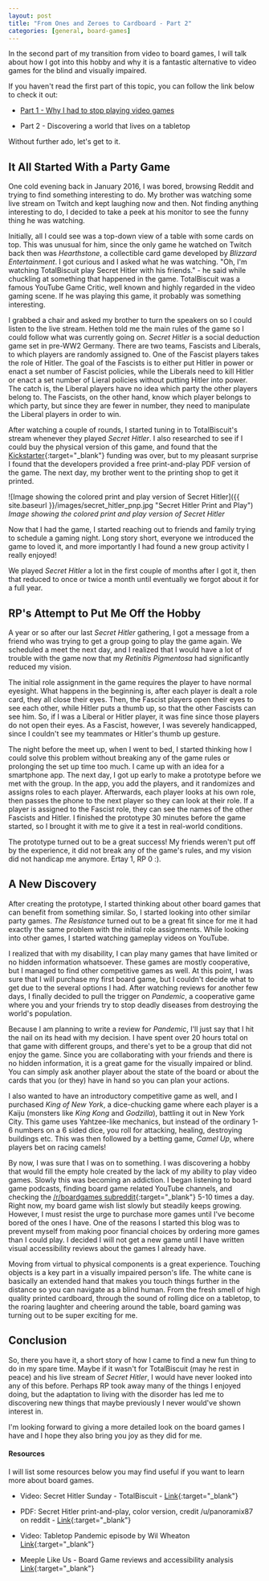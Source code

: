```yaml
---
layout: post
title: "From Ones and Zeroes to Cardboard - Part 2"
categories: [general, board-games]
---
```

In the second part of my transition from video to board games, I will talk about how I got into this hobby and why it is a fantastic alternative to video games for the blind and visually impaired.

If you haven't read the first part of this topic, you can follow the link below to check it out:

- [Part 1 - Why I had to stop playing video games](https://sightless.fun/From-Ones-and-Zeroes-to-Cardboard-Part-1)

- Part 2 - Discovering a world that lives on a tabletop

Without further ado, let's get to it.

## It All Started With a Party Game

One cold evening back in January 2016, I was bored, browsing Reddit and trying to find something interesting to do. My brother was watching some live stream on Twitch and kept laughing now and then. Not finding anything interesting to do, I decided to take a peek at his monitor to see the funny thing he was watching.

Initially, all I could see was a top-down view of a table with some cards on top. This was unusual for him, since the only game he watched on Twitch back then was _Hearthstone_, a collectible card game developed by _Blizzard Entertainment_. I got curious and I asked what he was watching. "Oh, I'm watching TotalBiscuit play Secret Hitler with his friends." - he said while chuckling at something that happened in the game. TotalBiscuit was a famous YouTube Game Critic, well known and highly regarded in the video gaming scene. If he was playing this game, it probably was something interesting. 

I grabbed a chair and asked my brother to turn the speakers on so I could listen to the live stream. Hethen told me the main rules of the game so I could follow what was currently going on. _Secret Hitler_ is a social deduction game set in pre-WW2 Germany. There are two teams, Fascists and Liberals, to which players are randomly assigned to. One of the Fascist players takes the role of Hitler. The goal of the Fascists is to either put Hitler in power or enact a set number of Fascist policies, while the Liberals need to kill Hitler or enact a set number of Lieral policies without putting Hitler into power. The catch is, the Liberal players have no idea which party the other players belong to. The Fascists, on the other hand, know which player belongs to which party, but since they are fewer in number, they need to manipulate the Liberal players in order to win.

After watching a couple of rounds, I started tuning in to TotalBiscuit's stream whenever they played _Secret Hitler_. I also researched to see if I could buy the physical version of this game, and found that the [Kickstarter](https://www.kickstarter.com/projects/maxtemkin/secret-hitler){:target="_blank"} funding was over, but to my pleasant surprise I found that the developers provided a free print-and-play PDF version of the game. The next day, my brother went to the printing shop to get it printed.

![Image showing the colored print and play version of Secret Hitler]({{ site.baseurl }}/images/secret_hitler_pnp.jpg "Secret Hitler Print and Play")
_Image showing the colored print and play version of Secret Hitler_

Now that I had the game, I started reaching out to friends and family trying to schedule a gaming night. Long story short, everyone we introduced the game to loved it, and more importantly I had found a new group activity I really enjoyed!

We played _Secret Hitler_ a lot in the first couple of months after I got it, then that reduced to once or twice a month until eventually we forgot about it for a full year.

## RP's Attempt to Put Me Off the Hobby

A year or so after our last _Secret Hitler_ gathering, I got a message from a friend who was trying to get a group going to play the game again. We scheduled a meet the next day, and I realized that I would have a lot of trouble with the game now that my _Retinitis Pigmentosa_ had significantly reduced my vision. 

The initial role assignment in the game requires the player to have normal eyesight. What happens in the beginning is, after each player is dealt a role card, they all close their eyes. Then, the Fascist players open their eyes to see each other, while Hitler puts a thumb up, so that the other Fascists can see him. So, if I was a Liberal or Hitler player, it was fine since those players do not open their eyes. As a Fascist, however, I was severely handicapped, since I couldn't see my teammates or Hitler's thumb up gesture.

The night before the meet up, when I went to bed, I started thinking how I could solve this problem without breaking any of the game rules or prolonging the set up time too much. I came up with an idea for a smartphone app. The next day, I got up early to make a prototype before we met with the group. In the app, you add the players, and it randomizes and assigns roles to each player. Afterwards, each player looks at his own role, then passes the phone to the next player so they can look at their role. If a player is assigned to the Fascist role, they can see the names of the other Fascists and Hitler. I finished the prototype 30 minutes before the game started, so I brought it with me to give it a test in real-world conditions.

The prototype turned out to be a great success! My friends weren't put off by the experience, it did not break any of the game's rules, and my vision did not handicap me anymore. Ertay 1, RP 0 :).

## A New Discovery

After creating the prototype, I started thinking about other board games that can benefit from something similar. So, I started looking into other similar party games. _The Resistance_ turned out to be a great fit since for me it had exactly the same problem with the initial role assignments. While looking into other games, I started watching gameplay videos on YouTube. 

I realized that with my disability, I can play many games that have limited or no hidden information whatsoever. These games are mostly cooperative, but I managed to find other competitive games as well. At this point, I was sure that I will purchase my first board game, but I couldn't decide what to get due to the several options I had. After watching reviews for another few days, I finally decided to pull the trigger on _Pandemic_, a cooperative game where you and your friends try to stop deadly diseases from destroying the world's population. 

Because I am planning to write a review for _Pandemic_, I'll just say that I hit the nail on its head with my decision. I have spent over 20 hours total on that game with different groups, and there's yet to be a group that did not enjoy the game. Since you are collaborating with your friends and there is no hidden information, it is a great game for the visually impaired or blind. You can simply ask another player about the state of the board or about the cards that you (or they) have in hand so you can plan your actions.

I also wanted to have an introductory competitive game as well, and I purchased _King of New York_, a dice-chucking game where each player is a Kaiju (monsters like _King Kong_ and _Godzilla_), battling it out in New York City. This game uses Yahtzee-like mechanics, but instead of the ordinary 1-6 numbers on a 6 sided dice, you roll for attacking, healing, destroying buildings etc. This was then followed by a betting game, _Camel Up_, where players bet on racing camels!

By now, I was sure that I was on to something. I was discovering a hobby that would fill the empty hole created by the lack of my ability to play video games. Slowly this was becoming an addiction. I began listening to board game podcasts, finding board game related YouTube channels, and checking the [/r/boardgames subreddit](https://reddit.com/r/boardgames){:target="_blank"} 5-10 times a day. Right now, my board game wish list slowly but steadily keeps growing. However, I must resist the urge to purchase more games until I've become bored of the ones I have. One of the reasons I started this blog was to prevent myself from making poor financial choices by ordering more games than I could play. I decided I will not get a new game until I have written visual accessibility reviews about the games I already have. 

Moving from virtual to physical components is a great experience. Touching objects is a key part in a visually impaired person's life. The white cane is basically an extended hand that makes you touch things further in the distance so you can navigate as a blind human. From the fresh smell of high quality printed cardboard, through the sound of rolling dice on a tabletop, to the roaring laughter and cheering around the table, board gaming was turning out to be super exciting for me.

## Conclusion

So, there you have it, a short story of how I came to find a new fun thing to do in my spare time. Maybe if it wasn't for TotalBiscuit (may he rest in peace) and his live stream of _Secret Hitler_, I would have never looked into any of this before. Perhaps RP took away many of the things I enjoyed doing, but the adaptation to living with the disorder has led me to discovering new things that maybe previously I never would've shown interest in.

I'm looking forward to giving a more detailed look on the board games I have and I hope they also bring you joy as they did for me.

#### Resources

I will list some resources below you may find useful if you want to learn more about board games.

- Video: Secret Hitler Sunday - TotalBiscuit - [Link](https://www.youtube.com/watch?v=k69PbHoSWm4&list=PLe6giXxNj6JlwhA7JUZK8R96O8AYjFcAk){:target="_blank"}

- PDF: Secret Hitler print-and-play, color version, credit /u/panoramix87 on reddit - [Link](https://1drv.ms/b/s!As0NUJnxyVaqktUqxcXgO3g-HsqK8g){:target="_blank"}

- Video: Tabletop Pandemic episode by Wil Wheaton [Link](https://www.youtube.com/watch?v=ytK1zDPPDhw&t=6s){:target="_blank"}

- Meeple Like Us - Board Game reviews and accessibility analysis [Link](http://meeplelikeus.co.uk/){:target="_blank"}